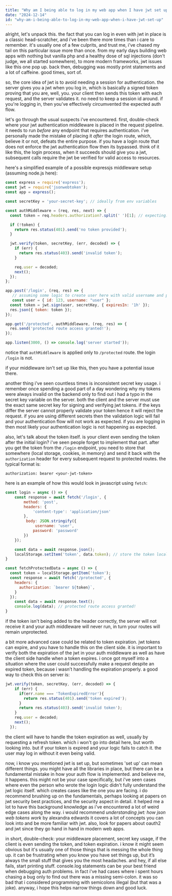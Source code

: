 ```yaml
---
title: "Why am I being able to log in my web app when I have jwt set up?"
date: "2024-12-14"
id: "why-am-i-being-able-to-log-in-my-web-app-when-i-have-jwt-set-up"
---
```


alright, let's unpack this. the fact that you can log in even with jwt in place is a classic head-scratcher, and i've been there more times than i care to remember. it's usually one of a few culprits, and trust me, i’ve chased my tail on this particular issue more than once. from my early days building web apps with nothing but vanilla php and a healthy dose of sql injections (don't judge, we all started somewhere), to more modern frameworks, jwt issues like this one pop up. back then, debugging was mostly print statements and a lot of caffeine. good times, sort of.

so, the core idea of jwt is to avoid needing a session for authentication. the server gives you a jwt when you log in, which is basically a signed token proving that you are, well, you. your client then sends this token with each request, and the server validates it. no need to keep a session id around. if you're logging in, then you’ve effectively circumvented the expected auth flow.

let's go through the usual suspects i’ve encountered. first, double-check where your jwt authentication middleware is placed in the request pipeline. it needs to run *before* any endpoint that requires authentication. i’ve personally made the mistake of placing it *after* the login route, which, believe it or not, defeats the entire purpose. if you have a login route that does not enforce the jwt authentication flow then its bypassed. think of it like this, the login process, when it succeeds should give you a jwt, subsequent calls require the jwt be verified for valid access to resources.

here's a simplified example of a possible expressjs middleware setup (assuming node.js here):

```javascript
const express = require('express');
const jwt = require('jsonwebtoken');
const app = express();

const secretKey = 'your-secret-key'; // ideally from env variables

const authMiddleware = (req, res, next) => {
  const token = req.headers.authorization?.split(' ')[1]; // expecting: Bearer <token>

  if (!token) {
    return res.status(401).send('no token provided');
  }

  jwt.verify(token, secretKey, (err, decoded) => {
    if (err) {
      return res.status(403).send('invalid token');
    }

    req.user = decoded;
    next();
  });
};

app.post('/login', (req, res) => {
   // assuming some logic to create user here with valid username and password.
   const user = { id: 123, username: "user" };
  const token = jwt.sign(user, secretKey, { expiresIn: '1h' });
  res.json({ token: token });
});

app.get('/protected', authMiddleware, (req, res) => {
  res.send('protected route access granted!');
});

app.listen(3000, () => console.log('server started'));
```

notice that `authMiddleware` is applied only to `/protected` route. the login `/login` is not.

if your middleware isn't set up like this, then you have a potential issue there.

another thing i’ve seen countless times is inconsistent secret key usage. i remember once spending a good part of a day wondering why my tokens were always invalid on the backend only to find out i had a typo in the secret key variable on the server. both the client and the server must use the exact same secret key for signing and verifying jwt tokens. if the keys differ the server cannot properly validate your token hence it will reject the request. if you are using different secrets then the validation logic will fail and your authentication flow will not work as expected. if you are logging in then most likely your authentication logic is not happening as expected.

also, let's talk about the token itself. is your client even sending the token after the initial login? i've seen people forget to implement that part. after you get the token from the `/login` endpoint, you need to store that somewhere (local storage, cookies, in memory) and send it back with the `authorization` header for every subsequent request to protected routes. the typical format is:

```
authorization: bearer <your-jwt-token>
```

here is an example of how this would look in javascript using `fetch`:

```javascript
const login = async () => {
    const response = await fetch('/login', {
        method: 'post',
        headers: {
            'content-type': 'application/json'
        },
         body: JSON.stringify({
             username: 'user',
            password: 'password'
        })
    });

    const data = await response.json();
    localStorage.setItem('token', data.token); // store the token locally.
}

const fetchProtectedData = async () => {
  const token = localStorage.getItem('token');
  const response = await fetch('/protected', {
    headers: {
      authorization: `bearer ${token}`,
    }
  });
    const data = await response.text();
    console.log(data); // protected route access granted!
}
```

if the token isn't being added to the header correctly, the server will not receive it and your auth middleware will never run, in turn your routes will remain unprotected.

a bit more advanced case could be related to token expiration. jwt tokens can expire, and you have to handle this on the client side. it is important to verify both the expiration of the jwt in your auth middleware as well as have the client side handle when a token expires. i once got myself into a situation where the user could successfully make a request despite an expired token, because i wasn’t handling the expiration properly. a good way to check this on server is:

```javascript
jwt.verify(token, secretKey, (err, decoded) => {
    if (err) {
      if(err.name === 'TokenExpiredError'){
        return res.status(401).send('token expired');
      }
      return res.status(403).send('invalid token');
    }
    req.user = decoded;
    next();
  });
```

the client will have to handle the token expiration as well, usually by requesting a refresh token. which i won't go into detail here, but worth looking into. but if your token is expired and your logic fails to catch it. the user may log in without it even being valid.

now, i know you mentioned jwt is set up, but sometimes 'set up' can mean different things. you might have all the libraries in place, but there can be a fundamental mistake in how your auth flow is implemented. and believe me, it happens. this might not be your case specifically, but i've seen cases where even the person who wrote the login logic didn't fully understand the jwt logic itself. which creates cases like the one you are facing. i do recommend brushing up on the fundamentals, perhaps looking at papers on jwt security best practices, and the security aspect in detail. it helped me a lot to have this background knowledge as i've encountered a lot of weird edge cases along the way. i would recommend *understanding jwt: how json web tokens work* by alexandra edwards it covers a lot of concepts you can look into and be more familiar with jwt. also, look for papers about oauth2 and jwt since they go hand in hand in modern web apps.

in short, double-check: your middleware placement, secret key usage, if the client is even sending the token, and token expiration. i know it might seem obvious but it's usually one of those things that is messing the whole thing up. it can be frustrating when you know you have set things up, but it’s always the small stuff that gives you the most headaches. and hey, if all else fails, start printing stuff. console.log statements can be your best friend when debugging auth problems. in fact i've had cases where i spent hours chasing a bug only to find out there was a missing semi-colon. it was so bad that i considered programming with semicolons illegal (but that was a joke). anyway, i hope this helps narrow things down and good luck.
